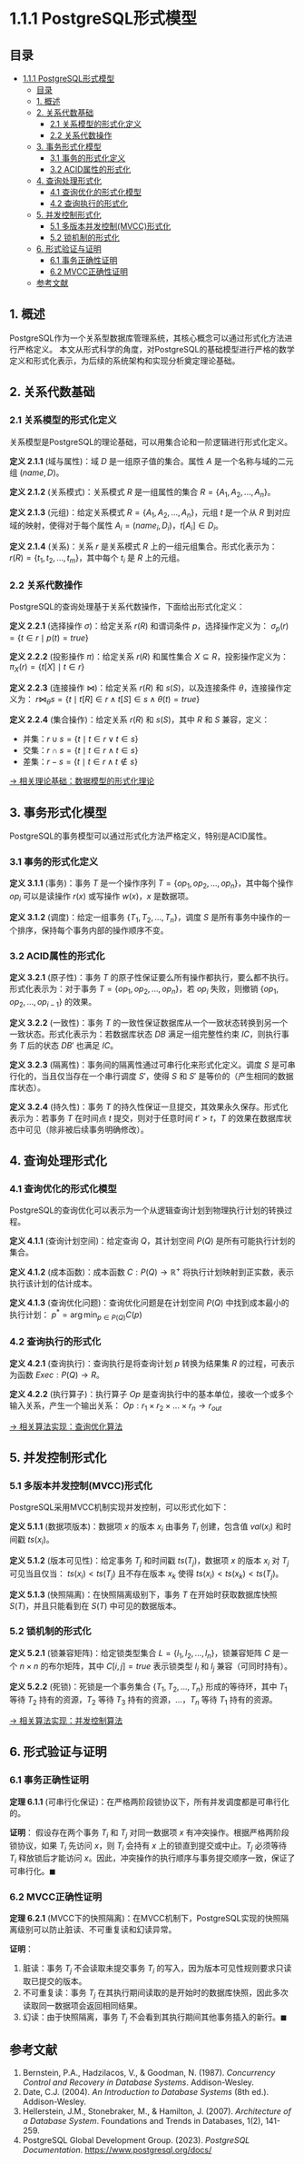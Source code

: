 # 1.1.1 PostgreSQL形式模型

## 目录

- [1.1.1 PostgreSQL形式模型](#111-postgresql形式模型)
  - [目录](#目录)
  - [1. 概述](#1-概述)
  - [2. 关系代数基础](#2-关系代数基础)
    - [2.1 关系模型的形式化定义](#21-关系模型的形式化定义)
    - [2.2 关系代数操作](#22-关系代数操作)
  - [3. 事务形式化模型](#3-事务形式化模型)
    - [3.1 事务的形式化定义](#31-事务的形式化定义)
    - [3.2 ACID属性的形式化](#32-acid属性的形式化)
  - [4. 查询处理形式化](#4-查询处理形式化)
    - [4.1 查询优化的形式化模型](#41-查询优化的形式化模型)
    - [4.2 查询执行的形式化](#42-查询执行的形式化)
  - [5. 并发控制形式化](#5-并发控制形式化)
    - [5.1 多版本并发控制(MVCC)形式化](#51-多版本并发控制mvcc形式化)
    - [5.2 锁机制的形式化](#52-锁机制的形式化)
  - [6. 形式验证与证明](#6-形式验证与证明)
    - [6.1 事务正确性证明](#61-事务正确性证明)
    - [6.2 MVCC正确性证明](#62-mvcc正确性证明)
  - [参考文献](#参考文献)

## 1. 概述

PostgreSQL作为一个关系型数据库管理系统，其核心概念可以通过形式化方法进行严格定义。
本文从形式科学的角度，对PostgreSQL的基础模型进行严格的数学定义和形式化表示，为后续的系统架构和实现分析奠定理论基础。

## 2. 关系代数基础

### 2.1 关系模型的形式化定义

关系模型是PostgreSQL的理论基础，可以用集合论和一阶逻辑进行形式化定义。

**定义 2.1.1** (域与属性)：域 $D$ 是一组原子值的集合。属性 $A$ 是一个名称与域的二元组 $(name, D)$。

**定义 2.1.2** (关系模式)：关系模式 $R$ 是一组属性的集合 $R = \{A_1, A_2, ..., A_n\}$。

**定义 2.1.3** (元组)：给定关系模式 $R = \{A_1, A_2, ..., A_n\}$，元组 $t$ 是一个从 $R$ 到对应域的映射，使得对于每个属性 $A_i = (name_i, D_i)$，$t[A_i] \in D_i$。

**定义 2.1.4** (关系)：关系 $r$ 是关系模式 $R$ 上的一组元组集合。形式化表示为：
$r(R) = \{t_1, t_2, ..., t_m\}$，其中每个 $t_i$ 是 $R$ 上的元组。

### 2.2 关系代数操作

PostgreSQL的查询处理基于关系代数操作，下面给出形式化定义：

**定义 2.2.1** (选择操作 $\sigma$)：给定关系 $r(R)$ 和谓词条件 $p$，选择操作定义为：
$\sigma_p(r) = \{t \in r \mid p(t) = true\}$

**定义 2.2.2** (投影操作 $\pi$)：给定关系 $r(R)$ 和属性集合 $X \subseteq R$，投影操作定义为：
$\pi_X(r) = \{t[X] \mid t \in r\}$

**定义 2.2.3** (连接操作 $\bowtie$)：给定关系 $r(R)$ 和 $s(S)$，以及连接条件 $\theta$，连接操作定义为：
$r \bowtie_\theta s = \{t \mid t[R] \in r \land t[S] \in s \land \theta(t) = true\}$

**定义 2.2.4** (集合操作)：给定关系 $r(R)$ 和 $s(S)$，其中 $R$ 和 $S$ 兼容，定义：

- 并集：$r \cup s = \{t \mid t \in r \lor t \in s\}$
- 交集：$r \cap s = \{t \mid t \in r \land t \in s\}$
- 差集：$r - s = \{t \mid t \in r \land t \notin s\}$

[→ 相关理论基础：数据模型的形式化理论](../../../3-数据模型与算法/3.2-形式化模型/3.2.1-数据模型的形式化理论.md)

## 3. 事务形式化模型

PostgreSQL的事务模型可以通过形式化方法严格定义，特别是ACID属性。

### 3.1 事务的形式化定义

**定义 3.1.1** (事务)：事务 $T$ 是一个操作序列 $T = \{op_1, op_2, ..., op_n\}$，其中每个操作 $op_i$ 可以是读操作 $r(x)$ 或写操作 $w(x)$，$x$ 是数据项。

**定义 3.1.2** (调度)：给定一组事务 $\{T_1, T_2, ..., T_n\}$，调度 $S$ 是所有事务中操作的一个排序，保持每个事务内部的操作顺序不变。

### 3.2 ACID属性的形式化

**定义 3.2.1** (原子性)：事务 $T$ 的原子性保证要么所有操作都执行，要么都不执行。形式化表示为：对于事务 $T = \{op_1, op_2, ..., op_n\}$，若 $op_i$ 失败，则撤销 $\{op_1, op_2, ..., op_{i-1}\}$ 的效果。

**定义 3.2.2** (一致性)：事务 $T$ 的一致性保证数据库从一个一致状态转换到另一个一致状态。形式化表示为：若数据库状态 $DB$ 满足一组完整性约束 $IC$，则执行事务 $T$ 后的状态 $DB'$ 也满足 $IC$。

**定义 3.2.3** (隔离性)：事务间的隔离性通过可串行化来形式化定义。调度 $S$ 是可串行化的，当且仅当存在一个串行调度 $S'$，使得 $S$ 和 $S'$ 是等价的（产生相同的数据库状态）。

**定义 3.2.4** (持久性)：事务 $T$ 的持久性保证一旦提交，其效果永久保存。形式化表示为：若事务 $T$ 在时间点 $t$ 提交，则对于任意时间 $t' > t$，$T$ 的效果在数据库状态中可见（除非被后续事务明确修改）。

## 4. 查询处理形式化

### 4.1 查询优化的形式化模型

PostgreSQL的查询优化可以表示为一个从逻辑查询计划到物理执行计划的转换过程。

**定义 4.1.1** (查询计划空间)：给定查询 $Q$，其计划空间 $P(Q)$ 是所有可能执行计划的集合。

**定义 4.1.2** (成本函数)：成本函数 $C: P(Q) \rightarrow \mathbb{R}^+$ 将执行计划映射到正实数，表示执行该计划的估计成本。

**定义 4.1.3** (查询优化问题)：查询优化问题是在计划空间 $P(Q)$ 中找到成本最小的执行计划：
$p^* = \arg\min_{p \in P(Q)} C(p)$

### 4.2 查询执行的形式化

**定义 4.2.1** (查询执行)：查询执行是将查询计划 $p$ 转换为结果集 $R$ 的过程，可表示为函数 $Exec: P(Q) \rightarrow R$。

**定义 4.2.2** (执行算子)：执行算子 $Op$ 是查询执行中的基本单位，接收一个或多个输入关系，产生一个输出关系：
$Op: r_1 \times r_2 \times ... \times r_n \rightarrow r_{out}$

[→ 相关算法实现：查询优化算法](../../../3-数据模型与算法/3.3-算法实现/3.3.2-查询优化算法.md)

## 5. 并发控制形式化

### 5.1 多版本并发控制(MVCC)形式化

PostgreSQL采用MVCC机制实现并发控制，可以形式化如下：

**定义 5.1.1** (数据项版本)：数据项 $x$ 的版本 $x_i$ 由事务 $T_i$ 创建，包含值 $val(x_i)$ 和时间戳 $ts(x_i)$。

**定义 5.1.2** (版本可见性)：给定事务 $T_j$ 和时间戳 $ts(T_j)$，数据项 $x$ 的版本 $x_i$ 对 $T_j$ 可见当且仅当：
$ts(x_i) < ts(T_j)$ 且不存在版本 $x_k$ 使得 $ts(x_i) < ts(x_k) < ts(T_j)$。

**定义 5.1.3** (快照隔离)：在快照隔离级别下，事务 $T$ 在开始时获取数据库快照 $S(T)$，并且只能看到在 $S(T)$ 中可见的数据版本。

### 5.2 锁机制的形式化

**定义 5.2.1** (锁兼容矩阵)：给定锁类型集合 $L = \{l_1, l_2, ..., l_n\}$，锁兼容矩阵 $C$ 是一个 $n \times n$ 的布尔矩阵，其中 $C[i,j] = true$ 表示锁类型 $l_i$ 和 $l_j$ 兼容（可同时持有）。

**定义 5.2.2** (死锁)：死锁是一个事务集合 $\{T_1, T_2, ..., T_n\}$ 形成的等待环，其中 $T_1$ 等待 $T_2$ 持有的资源，$T_2$ 等待 $T_3$ 持有的资源，...，$T_n$ 等待 $T_1$ 持有的资源。

[→ 相关算法实现：并发控制算法](../../../3-数据模型与算法/3.3-算法实现/3.3.3-并发控制算法.md)

## 6. 形式验证与证明

### 6.1 事务正确性证明

**定理 6.1.1** (可串行化保证)：在严格两阶段锁协议下，所有并发调度都是可串行化的。

**证明**：
假设存在两个事务 $T_i$ 和 $T_j$ 对同一数据项 $x$ 有冲突操作。根据严格两阶段锁协议，如果 $T_i$ 先访问 $x$，则 $T_i$ 会持有 $x$ 上的锁直到提交或中止。$T_j$ 必须等待 $T_i$ 释放锁后才能访问 $x$。因此，冲突操作的执行顺序与事务提交顺序一致，保证了可串行化。$\blacksquare$

### 6.2 MVCC正确性证明

**定理 6.2.1** (MVCC下的快照隔离)：在MVCC机制下，PostgreSQL实现的快照隔离级别可以防止脏读、不可重复读和幻读异常。

**证明**：

1. 脏读：事务 $T_j$ 不会读取未提交事务 $T_i$ 的写入，因为版本可见性规则要求只读取已提交的版本。
2. 不可重复读：事务 $T_j$ 在其执行期间读取的是开始时的数据库快照，因此多次读取同一数据项会返回相同结果。
3. 幻读：由于快照隔离，事务 $T_j$ 不会看到其执行期间其他事务插入的新行。$\blacksquare$

## 参考文献

1. Bernstein, P.A., Hadzilacos, V., & Goodman, N. (1987). *Concurrency Control and Recovery in Database Systems*. Addison-Wesley.
2. Date, C.J. (2004). *An Introduction to Database Systems* (8th ed.). Addison-Wesley.
3. Hellerstein, J.M., Stonebraker, M., & Hamilton, J. (2007). *Architecture of a Database System*. Foundations and Trends in Databases, 1(2), 141-259.
4. PostgreSQL Global Development Group. (2023). *PostgreSQL Documentation*. <https://www.postgresql.org/docs/>

